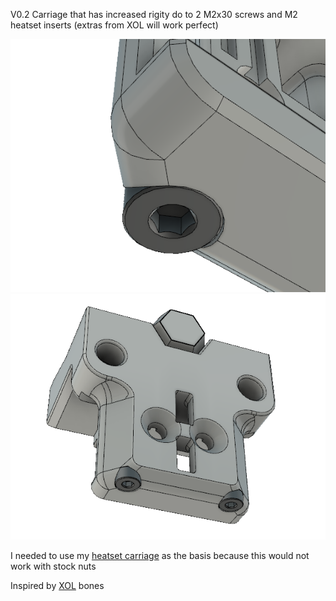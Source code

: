 V0.2 Carriage that has increased rigity do to 2 M2x30 screws and M2 heatset inserts (extras from XOL will work perfect)

<img src='/Images/v0stiffcarriage1.png' width=850 />
<img src='/Images/v0stiffcarriage2.png' width=850 />

I needed to use my [heatset carriage](/V0-Heatset-Carriage) as the basis because this would not work with stock nuts

Inspired by [XOL](https://github.com/Armchair-Engineering/Xol-Toolhead) bones
